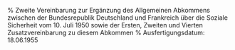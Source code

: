 % Zweite Vereinbarung zur Ergänzung des Allgemeinen Abkommens zwischen der Bundesrepublik Deutschland und Frankreich über die Soziale Sicherheit vom 10. Juli 1950 sowie der Ersten, Zweiten und Vierten Zusatzvereinbarung zu diesem Abkommen
% Ausfertigungsdatum: 18.06.1955
 